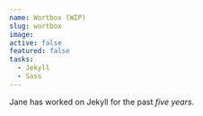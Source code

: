 ```yaml
---
name: Wortbox (WIP)
slug: wortbox
image:
active: false
featured: false
tasks:
  - Jekyll
  - Sass
---
```

Jane has worked on Jekyll for the past *five years*.